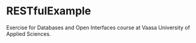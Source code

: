 # RESTfulExample
Exercise for Databases and Open Interfaces course at Vaasa University of Applied Sciences.
